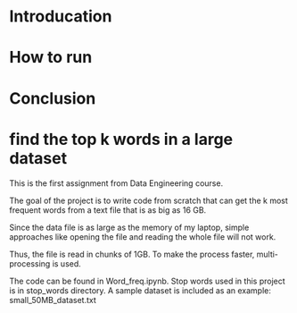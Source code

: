 # Introducation

# How to run

# Conclusion 

# find the top k words in a large dataset
This is the first assignment from Data Engineering course.

The goal of the project is to write code from scratch that can get the k most frequent words from a text file that is as big as 16 GB.

Since the data file is as large as the memory of my laptop, simple approaches like opening the file and reading the whole file will not work.

Thus, the file is read in chunks of 1GB. To make the process faster, multi-processing is used.

The code can be found in Word_freq.ipynb. 
Stop words used in this project is in stop_words directory.
A sample dataset is included as an example: small_50MB_dataset.txt
